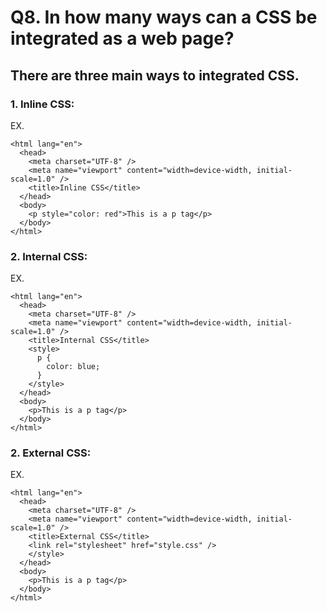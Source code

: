 # Q8. In how many ways can a CSS be integrated as a web page?

## There are three main ways to integrated CSS.

### 1. Inline CSS:

EX.

```<!DOCTYPE html>
<html lang="en">
  <head>
    <meta charset="UTF-8" />
    <meta name="viewport" content="width=device-width, initial-scale=1.0" />
    <title>Inline CSS</title>
  </head>
  <body>
    <p style="color: red">This is a p tag</p>
  </body>
</html>
```

### 2. Internal CSS:

EX.

```<!DOCTYPE html>
<html lang="en">
  <head>
    <meta charset="UTF-8" />
    <meta name="viewport" content="width=device-width, initial-scale=1.0" />
    <title>Internal CSS</title>
    <style>
      p {
        color: blue;
      }
    </style>
  </head>
  <body>
    <p>This is a p tag</p>
  </body>
</html>
```

### 2. External CSS:

EX.

```<!DOCTYPE html>
<html lang="en">
  <head>
    <meta charset="UTF-8" />
    <meta name="viewport" content="width=device-width, initial-scale=1.0" />
    <title>External CSS</title>
    <link rel="stylesheet" href="style.css" />
    </style>
  </head>
  <body>
    <p>This is a p tag</p>
  </body>
</html>
```
